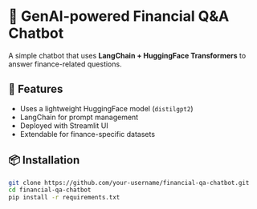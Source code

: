# 💬 GenAI-powered Financial Q&A Chatbot

A simple chatbot that uses **LangChain + HuggingFace Transformers** to answer finance-related questions.

## 🚀 Features
- Uses a lightweight HuggingFace model (`distilgpt2`)
- LangChain for prompt management
- Deployed with Streamlit UI
- Extendable for finance-specific datasets

## 📦 Installation
```bash
git clone https://github.com/your-username/financial-qa-chatbot.git
cd financial-qa-chatbot
pip install -r requirements.txt
